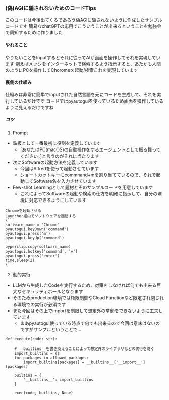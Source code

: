 ### (偽)AGIに騙されないためのコードTips

このコードは今後出てくるであろう偽AGIに騙されないように作成したサンプルコードです
簡易なchatGPTの応用でこういうことが出来るということを勉強会で周知するために作りました

#### やれること

やりたいことをInputするとそれに従ってAIが画面を操作してそれを実現しています
例えばメッシをインターネットで検索するよう指示すると、あたかも人間のようにPCを操作してChoromeを起動/検索これを実現しています

#### 裏側の仕組み

仕組みは非常に簡単でinputされた自然言語を元にコードを生成して、それを実行しているだけです
コードではpyautoguiを使っているため画面を操作しているように見えるだけですね

##### コツ

1. Prompt

- 鉄板として一番最初に役割を定義しています
  - [あなたはPC(macOS)の自動操作をするエージェントとして振る舞ってください。]と言うのがそれに当たります
- 次にSoftwareの起動方法を定義しています
  - 今回はAlfredを使って起動させています
  - ショートカットキーにcommnand+mを割り当てているので、それで起動してSoftware名を入力させています
- Few-shot Learningとして題材とそのサンプルコードを用意しています
  - これによってSoftwareの起動や検索の仕方を明確に指示して、自分の環境に対応できるようにしています

```
Chromeを起動させる
Launcher経由でソフトウェアを起動する
\```
software_name = "Chrome"
pyautogui.keyDown('command')
pyautogui.press('m')
pyautogui.keyUp('command')

pyperclip.copy(software_name)
pyautogui.hotkey('command', 'v')
pyautogui.press('enter')
time.sleep(2)
\```
```

2. 動的実行

- LLMから生成したCodeを実行するため、対策をしなければ何でも出来る巨大なセキュリティホールとなります
- そのためproduction環境では権限制御やCloud Functionなど限定され閉じれる環境での実行が必須です
- また今回はその上でimportを制限して想定外の挙動をできないように工夫しています
  - まあpyautogui使っている時点で何でも出来るので今回は意味はないのですがサンプルということで...

```
def execute(code: str):

    # __builtins__を書き換えることによって想定外のライブラリなどの実行を防ぐ
    import_builtins = {}
    for packages in allowed_packages:
        import_builtins[packages] = __builtins__['__import__'](packages)

    builtins = {
        '__builtins__': import_builtins
    }

    exec(code, builtins, None)
```





